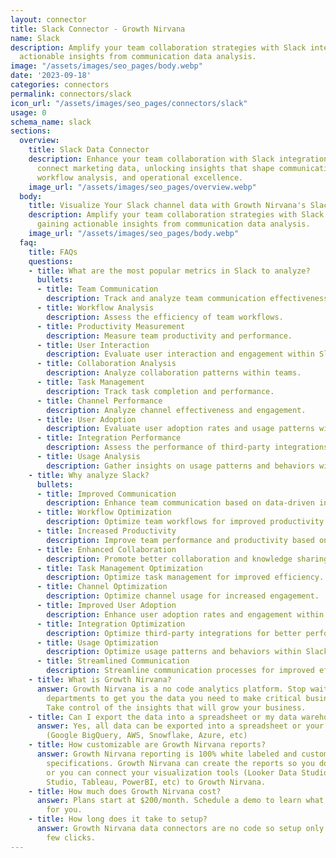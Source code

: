 ```yaml
---
layout: connector
title: Slack Connector - Growth Nirvana
name: Slack
description: Amplify your team collaboration strategies with Slack integration, gaining
  actionable insights from communication data analysis.
image: "/assets/images/seo_pages/body.webp"
date: '2023-09-18'
categories: connectors
permalink: connectors/slack
icon_url: "/assets/images/seo_pages/connectors/slack"
usage: 0
schema_name: slack
sections:
  overview:
    title: Slack Data Connector
    description: Enhance your team collaboration with Slack integration. Seamlessly
      connect marketing data, unlocking insights that shape communication strategies,
      workflow analysis, and operational excellence.
    image_url: "/assets/images/seo_pages/overview.webp"
  body:
    title: Visualize Your Slack channel data with Growth Nirvana's Slack Connector
    description: Amplify your team collaboration strategies with Slack integration,
      gaining actionable insights from communication data analysis.
    image_url: "/assets/images/seo_pages/body.webp"
  faq:
    title: FAQs
    questions:
    - title: What are the most popular metrics in Slack to analyze?
      bullets:
      - title: Team Communication
        description: Track and analyze team communication effectiveness.
      - title: Workflow Analysis
        description: Assess the efficiency of team workflows.
      - title: Productivity Measurement
        description: Measure team productivity and performance.
      - title: User Interaction
        description: Evaluate user interaction and engagement within Slack.
      - title: Collaboration Analysis
        description: Analyze collaboration patterns within teams.
      - title: Task Management
        description: Track task completion and performance.
      - title: Channel Performance
        description: Analyze channel effectiveness and engagement.
      - title: User Adoption
        description: Evaluate user adoption rates and usage patterns within Slack.
      - title: Integration Performance
        description: Assess the performance of third-party integrations within Slack.
      - title: Usage Analysis
        description: Gather insights on usage patterns and behaviors within Slack.
    - title: Why analyze Slack?
      bullets:
      - title: Improved Communication
        description: Enhance team communication based on data-driven insights.
      - title: Workflow Optimization
        description: Optimize team workflows for improved productivity.
      - title: Increased Productivity
        description: Improve team performance and productivity based on data insights.
      - title: Enhanced Collaboration
        description: Promote better collaboration and knowledge sharing.
      - title: Task Management Optimization
        description: Optimize task management for improved efficiency.
      - title: Channel Optimization
        description: Optimize channel usage for increased engagement.
      - title: Improved User Adoption
        description: Enhance user adoption rates and engagement within Slack.
      - title: Integration Optimization
        description: Optimize third-party integrations for better performance.
      - title: Usage Optimization
        description: Optimize usage patterns and behaviors within Slack.
      - title: Streamlined Communication
        description: Streamline communication processes for improved efficiency.
    - title: What is Growth Nirvana?
      answer: Growth Nirvana is a no code analytics platform. Stop waiting for other
        departments to get you the data you need to make critical business decisions.
        Take control of the insights that will grow your business.
    - title: Can I export the data into a spreadsheet or my data warehouse?
      answer: Yes, all data can be exported into a spreadsheet or your data warehouse
        (Google BigQuery, AWS, Snowflake, Azure, etc)
    - title: How customizable are Growth Nirvana reports?
      answer: Growth Nirvana reporting is 100% white labeled and customized to your
        specifications. Growth Nirvana can create the reports so you don’t have to
        or you can connect your visualization tools (Looker Data Studio/Google Data
        Studio, Tableau, PowerBI, etc) to Growth Nirvana.
    - title: How much does Growth Nirvana cost?
      answer: Plans start at $200/month. Schedule a demo to learn what plan is best
        for you.
    - title: How long does it take to setup?
      answer: Growth Nirvana data connectors are no code so setup only requires a
        few clicks.
---
```

